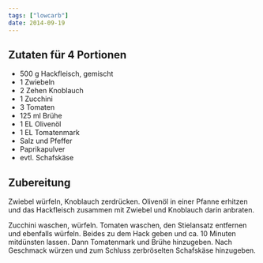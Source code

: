 ```yaml
---
tags: ["lowcarb"]
date: 2014-09-19
---
```


## Zutaten für 4 Portionen
- 500 g Hackfleisch, gemischt
- 1 Zwiebeln
- 2 Zehen Knoblauch
- 1 Zucchini
- 3 Tomaten
- 125 ml Brühe
- 1 EL Olivenöl
- 1 EL Tomatenmark
- Salz und Pfeffer
- Paprikapulver
- evtl. Schafskäse

## Zubereitung
Zwiebel würfeln, Knoblauch zerdrücken. Olivenöl in einer Pfanne erhitzen und das Hackfleisch zusammen mit Zwiebel und Knoblauch darin anbraten.

Zucchini waschen, würfeln. Tomaten waschen, den Stielansatz entfernen und ebenfalls würfeln. Beides zu dem Hack geben und ca. 10 Minuten mitdünsten lassen. Dann Tomatenmark und Brühe hinzugeben. Nach Geschmack würzen und zum Schluss zerbröselten Schafskäse hinzugeben.
